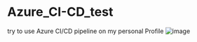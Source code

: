 # Azure_CI-CD_test
try to use Azure CI/CD pipeline on my personal Profile
![image](https://github.com/ZRQ-rikkie/Azure_CI-CD_test/assets/74203373/6c08b022-da06-41f6-bc18-aadfbcb063aa)


